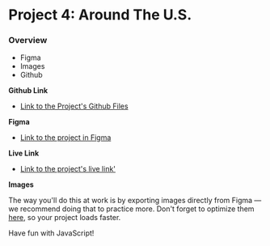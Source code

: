 # Project 4: Around The U.S.

### Overview

- Figma
- Images
- Github

**Github Link**

- [Link to the Project's Github Files](https://github.com/vdp-eve/web_project_4)

**Figma**

- [Link to the project in Figma](https://www.figma.com/file/SurN1jaeEQIhuZEDMhmWWf/Sprint-4-Around-The-U.S.-desktop-mobile?node-id=0%3A1)

**Live Link**

- [Link to the project's live link'](https://vdp-eve.github.io/web_project_4/)

**Images**

The way you'll do this at work is by exporting images directly from Figma — we recommend doing that to practice more. Don't forget to optimize them [here](https://tinypng.com/), so your project loads faster.

Have fun with JavaScript!
